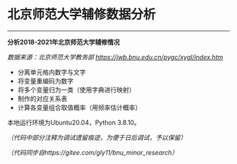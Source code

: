 # 北京师范大学辅修数据分析

***

**分析2018-2021年北京师范大学辅修情况**

*数据来源：北京师范大学教务部 https://jwb.bnu.edu.cn/pygc/xygl/index.htm*
* 分离单元格内数字与文字
* 将变量重编码为数字
* 将多个变量归为一类（使用字典进行映射）
* 制作的对应关系表
* 计算各变量组合取值概率（用频率估计概率）

本地运行环境为Ubuntu20.04，Python 3.8.10。

*（代码中部分注释为调试遗留痕迹，为便于日后调试，予以保留）*

*（代码同步自https://gitee.com/gly11/bnu_minor_research）*
